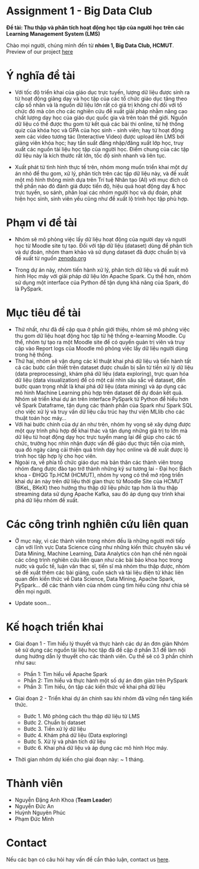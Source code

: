# Assignment 1 - Big Data Club

**Đề tài: Thu thập và phân tích hoạt động học tập của người học trên các Learning Management System (LMS)**

Chào mọi người, chúng mình đến từ **nhóm 1, Big Data Club, HCMUT**. Preview of our project [here](http://anduckhmt146.me/BDC_Assignment1/)

# Ý nghĩa đề tài

* Với tốc độ triển khai của giáo dục trực tuyến, lượng dữ liệu được sinh ra từ hoạt động giảng dạy và học tập của các tổ chức giáo dục tăng theo cấp số nhân và là nguồn dữ liệu lớn rất có giá trị không chỉ đối với tổ chức đó mà còn cho các nghiên cứu đề xuất giải pháp nhằm nâng cao chất lượng dạy học của giáo dục quốc gia và trên toàn thế giới. Nguồn dữ liệu có thể được thu gom từ kết quả các bài thi online, từ hệ thống quiz của khóa học và GPA của học sinh - sinh viên; hay từ hoạt động xem các video tương tác (Interactive Video) được upload lên LMS bởi giảng viên khóa học; hay tần suất đăng nhập/đăng xuất lớp học, truy xuất các nguồn tài liệu học tập của người học. Điểm chung của các tập dữ liệu này là kích thước rất lớn, tốc độ sinh nhanh và liên tục.

* Xuất phát từ tình hình thực tế trên, nhóm mong muốn triển khai một dự án nhỏ để thu gom, xử lý, phân tích trên các tập dữ liệu này, và đề xuất một mô hình thông minh dựa trên Trí tuệ Nhân tạo (AI) với mục đích có thể phần nào đó đánh giá được tiến độ, hiệu quả hoạt động dạy & học trực tuyến, so sánh, phân loại các nhóm người học và dự đoán, phát hiện học sinh, sinh viên yếu cũng như đề xuất lộ trình học tập phù hợp. 

# Phạm vi đề tài

* Nhóm sẽ mô phỏng việc lấy dữ liệu hoạt động của người dạy và người học từ Moodle site tự tạo. Đối với tập dữ liệu (dataset) dùng để phân tích và dự đoán, nhóm tham khảo và sử dụng dataset đã được chuẩn bị và đề xuất từ nguồn [zenodo.org](https://zenodo.org/record/5591907#.YiSRLehBy5c)

* Trong dự án này, nhóm tiến hành xử lý, phân tích dữ liệu và đề xuất mô hình Học máy với giải pháp dữ liệu lớn Apache Spark. Cụ thể hơn, nhóm sử dụng một interface của Python để tận dụng khả năng của Spark, đó là PySpark.

# Mục tiêu đề tài
* Thứ nhất, như đã đề cập qua ở phần giới thiệu, nhóm sẽ mô phỏng việc thu gom dữ liệu hoạt động học tập từ hệ thống e-learning Moodle. Cụ thể, nhóm tự tạo ra một Moodle site để có quyền quản trị viên và truy cập vào Report logs của Moodle mô phỏng việc lấy dữ liệu người dùng trong hệ thống.
* Thứ hai, nhóm sẽ vận dụng các kĩ thuật khai phá dữ liệu và tiến hành tất cả các bước cần thiết trên dataset được chuẩn bị sẵn từ tiền xử lý dữ liệu (data preprocessing), khám phá dữ liệu (data exploring), trực quan hóa dữ liệu (data visualization) để có một cái nhìn sâu sắc về dataset, đến bước quan trọng nhất là khai phá dữ liệu (data mining) và áp dụng các mô hình Machine Learning phù hợp trên dataset để dự đoán kết quả. Nhóm sẽ triển khai dự án trên interface PySpark từ Python để hiểu hơn về Spark Dataframe, tận dụng các thành phần của Spark như Spark SQL cho việc xử lý và truy vấn dữ liệu cấu trúc hay thư viện MLlib cho các thuật toán học máy…
* Với hai bước chính của dự án như trên, nhóm hy vọng sẽ xây dựng được một quy trình phù hợp để khai thác và tận dụng những giá trị to lớn mà dữ liệu từ hoạt động dạy học trực tuyến mang lại để giúp cho các tổ chức, trường học nhìn nhận được vấn đề giáo dục thực tiễn của mình, qua đó ngày càng cải thiện quá trình dạy học online và đề xuất được lộ trình học tập hợp lý cho học viên. 
* Ngoài ra, về phía tổ chức giáo dục mà bản thân các thành viên trong nhóm đang được đào tạo trở thành những kỹ sư tương lai - Đại học Bách khoa - ĐHQG Tp.HCM (HCMUT), nhóm hy vọng có thể mở rộng triển khai dự án này trên dữ liệu thời gian thực từ Moodle Site của HCMUT (BKeL, BKeX) theo hướng thu thập dữ liệu phức tạp hơn là thu thập streaming data sử dụng Apache Kafka, sau đó áp dụng quy trình khai phá dữ liệu nhóm đề xuất.

# Các công trình nghiên cứu liên quan

* Ở mục này, vì các thành viên trong nhóm đều là những người mới tiếp cận với lĩnh vực Data Science cũng như những kiến thức chuyên sâu về Data Mining, Machine Learning, Data Analytics còn hạn chế nên ngoài các công trình nghiên cứu liên quan như các bài báo khoa học trong nước và quốc tế, luận văn thạc sĩ, tiến sĩ mà nhóm thu thập được, nhóm sẽ đề xuất thêm các bài giảng, cuốn sách và tài liệu điện tử khác liên quan đến kiến thức về Data Science, Data Mining, Apache Spark,  PySpark… để các thành viên của nhóm cùng tìm hiểu cũng như chia sẻ đến mọi người.

* Update soon...


# Kế hoạch triển khai
* Giai đoạn 1 - Tìm hiểu lý thuyết và thực hành các dự án đơn giản 
Nhóm sẽ sử dụng các nguồn tài liệu học tập đã đề cập ở phần 3.1 để làm nội dung hướng dẫn lý thuyết cho các thành viên. Cụ thể sẽ có 3 phần chính như sau:
  * Phần 1: Tìm hiểu về Apache Spark 
  * Phần 2: Tìm hiểu và thực hành một số dự án đơn giản trên PySpark
  * Phần 3: Tìm hiểu, ôn tập các kiến thức về khai phá dữ liệu
* Giai đoạn 2 - Triển khai dự án chính sau khi nhóm đã vững nền tảng kiến thức.
  * Bước 1. Mô phỏng cách thu thập dữ liệu từ LMS
  * Bước 2. Chuẩn bị dataset
  * Bước 3. Tiền xử lý dữ liệu
  * Bước 4. Khám phá dữ liệu (Data exploring)
  * Bước 5. Xử lý và phân tích dữ liệu 
  * Bước 6. Khai phá dữ liệu và áp dụng các mô hình Học máy.
  
* Thời gian nhóm dự kiến cho giai đoạn này: ~ 1 tháng.

# Thành viên
  * Nguyễn Đặng Anh Khoa (**Team Leader**)
  * Nguyễn Đức An
  * Huỳnh Nguyên Phúc
  * Phạm Đức Minh
# Contact
 Nếu các bạn có câu hỏi hay vấn đề cần thảo luận, contact us [here](ducan1406@gmail.com).

